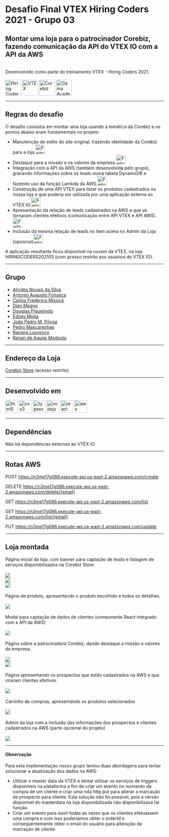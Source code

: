 # Desafio Final VTEX Hiring Coders 2021 - Grupo 03

## Montar uma loja para o patrocinador Corebiz, fazendo comunicação da API do VTEX IO com a API da AWS
<br>
Desenvolvido como parte do treinamento VTEX - Hiring Coders 2021.
<br>
<br>
<img src='https://hiringcoders-app.gama.academy/images/logo-sm.png' alt="Hiring Coders" width="auto" height="50" />  <img src='https://vtex.com/wp-content/themes/VTEXTheme/v2/images/base/vtex.svg' alt="VTEX" width="auto" height="50">  <img src='./assets/logo-corebiz-preto.png' alt="Corebiz" width="auto" height="50">  <img src='https://assets.website-files.com/5ff79f3ebebf6b12f6b7747f/5ffe04fc6284b7e90070d985_logo-gama-academy-p-500.png' alt="Gama Academy" width="auto" height="50">


***
## Regras do desafio

O desafio consistia em montar uma loja usando a temática da Corebiz e os pontos abaixo eram fundamentais no projeto:

- Manutenção do estilo do site original, trazendo identidade da Corebiz para a loja.<img src='./assets/images/tick.png' alt="Feito!" width="auto" height="30"/>
- Destaque para a missão e os valores da empresa.<img src='./assets/images/tick.png' alt="Feito!" width="auto" height="30"/>
- Integração com a API da AWS (também desenvolvida pelo grupo), gravando informações sobre os leads numa tabela DynamoDB e fazendo uso da função Lambda da AWS.<img src='./assets/images/tick.png' alt="Feito!" width="auto" height="30"/>
- Construção de uma API VTEX para listar os produtos cadastrados na nossa loja e que poderia ser utilizada por uma aplicação externa ao VTEX IO.<img src='./assets/images/tick.png' alt="Feito!" width="auto" height="30"/>
- Apresentação da relação de leads cadastrados na AWS e que se tornaram clientes efetivos (comunicação entre API VTEX e API AWS).<img src='./assets/images/tick.png' alt="Feito!" width="auto" height="30"/>
- Inclusão da mesma relação de leads no item acima no Admin da Loja (opcional)<img src='./assets/images/tick.png' alt="Feito!" width="auto" height="30"/>

A aplicação resultante ficou disponível na nuvem da VTEX, na loja HIRINGCODERS202103 (com acesso restrito aos usuários do VTEX IO).

***
## Grupo

  - [Alcides Novais da Silva](https://github.com/Alcidesns)
  - [Antonio Augusto Fonseca](https://github.com/anfonseca44)
  - [Carlos Frederico Missick](https://github.com/CarlosMissick)
  - [Djan Magno](https://github.com/djanmagno)
  - [Douglas Figueiredo](https://github.com/douglasfigueiredo)
  - [Edney Moita](https://github.com/edneymoita)
  - [João Pedro M. Póvoa](https://github.com/JPeeMP)
  - [Pedro Mascarenhas](https://github.com/pedro-drosa)
  - [Raniere Lourenço](https://github.com/raniereslourenco)
  - [Renan de Aguiar Modesto](https://github.com/rednand)

***
## Endereço da Loja

[Corebiz Store](https://corebiz--hiringcoders202103.myvtex.com/) (acesso restrito)

***
## Desenvolvido em

<img src="https://raw.githubusercontent.com/devicons/devicon/master/icons/html5/html5-original-wordmark.svg" alt="html5" width="40" height="40"/>  <img src="https://raw.githubusercontent.com/devicons/devicon/master/icons/css3/css3-original-wordmark.svg" alt="css3" width="40" height="40"/>  <img src="https://raw.githubusercontent.com/devicons/devicon/master/icons/typescript/typescript-original.svg" alt="typescript" width="40" height="40"/>  <img src="https://upload.wikimedia.org/wikipedia/commons/d/d9/Node.js_logo.svg" alt="nodejs" width="40" height="40"/>  <img src="https://raw.githubusercontent.com/devicons/devicon/master/icons/react/react-original-wordmark.svg" alt="react" width="40" height="40"/>  <img src="https://upload.wikimedia.org/wikipedia/commons/9/93/Amazon_Web_Services_Logo.svg" alt="aws" width="40" height="40"/>

***

## Dependências

Não há dependências externas ao VTEX IO

***

## Rotas AWS

POST https://n3me17g086.execute-api.us-east-2.amazonaws.com/create

DELETE https://n3me17g086.execute-api.us-east-2.amazonaws.com/delete/{email}

GET https://n3me17g086.execute-api.us-east-2.amazonaws.com/list

GET https://n3me17g086.execute-api.us-east-2.amazonaws.com/list/{email}

PUT https://n3me17g086.execute-api.us-east-2.amazonaws.com/update

***

## Loja montada

Página inicial da loja, com banner para captação de leads e listagem de serviços disponibilizados na Corebiz Store.
<br>
<br>
<img src='./assets/screenshots/home1.png'/>
<br>
<img src='./assets/screenshots/home2.png'/>
<br>
<img src='./assets/screenshots/home3.png'/>
<br>
<br>
Página de produto, apresentando o produto escolhido e todos os detalhes.
<br>
<br>
<img src='./assets/screenshots/produto.png'/>
<br>
<br>
Modal para captação de dados de clientes (componente React integrado com a API da AWS)
<br>
<br>
<img src='./assets/screenshots/leads.png'/>
<br>
<br>
Página sobre a patrocinadora Corebiz, dando destaque a missão e valores da empresa.
<br>
<br>
<img src='./assets/screenshots/sobre1.png'/>
<br>
<img src='./assets/screenshots/sobre2.png'/>
<br>
<br>
Página apresentando os prospectos que estão cadastrados na AWS e que viraram clientes efetivos.
<br>
<br>
<img src='./assets/screenshots/clientes.png'/>
<br>
<br>
Carrinho de compras, apresentando os produtos selecionados
<br>
<br>
<img src='./assets/screenshots/carrinho.png'/>
<br>
<br>
Admin da loja com a inclusão das informações dos prospectos e clientes cadastrados na AWS (parte opcional do projeto)
<br>
<br>
<img src='./assets/screenshots/admin.png'/>

***

#### Observação

Para esta implementação nosso grupo tentou duas abordagens para tentar solucionar a atualização dos dados na AWS:
- Utilizar o master data da VTEX e tentar utilizar os serviços de triggers disponíveis na plataforma a fim de criar um evento no momento da compra de um cliente e criar uma rota http put para alterar a marcação de prospecto para cliente. Esta solução não foi possível, pois a versão disponível do masterdata na loja disponibilizada não disponibilizava tal função.
- Criar um evento para ouvir todas as vezes que os clientes efetuassem uma compra e com isso poderíamos obter o orderId e conseqüentemente obter o email do usuário para alteração da marcação de cliente.
